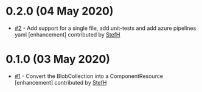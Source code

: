 # 0.2.0 (04 May 2020)
- [#2](https://github.com/StefH/Pulumi.Azure.Extensions/pull/2) - Add support for a single file, add unit-tests and add azure pipelines yaml [enhancement] contributed by [StefH](https://github.com/StefH)

# 0.1.0 (03 May 2020)
- [#1](https://github.com/StefH/Pulumi.Azure.Extensions/pull/1) - Convert the BlobCollection into a ComponentResource [enhancement] contributed by [StefH](https://github.com/StefH)

